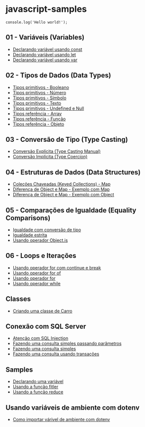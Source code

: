 # javascript-samples

<code>console.log('Hello world!');</code>

 ## 01 - Variáveis (Variables)

- [Declarando variável usando const](01%20-%20Vari%C3%A1veis%20(Variables)/Declarando%20vari%C3%A1vel%20usando%20const.js)
- [Declarando variável usando let](01%20-%20Vari%C3%A1veis%20(Variables)/Declarando%20vari%C3%A1vel%20usando%20let.js)
- [Declarando variável usando var](01%20-%20Vari%C3%A1veis%20(Variables)/Declarando%20vari%C3%A1vel%20usando%20var.js)
## 02 - Tipos de Dados (Data Types)

- [Tipos primitivos - Booleano](02%20-%20Tipos%20de%20Dados%20(Data%20Types)/Tipos%20primitivos%20-%20Booleano.js)
- [Tipos primitivos - Número](02%20-%20Tipos%20de%20Dados%20(Data%20Types)/Tipos%20primitivos%20-%20N%C3%BAmero.js)
- [Tipos primitivos - Símbolo](02%20-%20Tipos%20de%20Dados%20(Data%20Types)/Tipos%20primitivos%20-%20S%C3%ADmbolo.js)
- [Tipos primitivos - Texto](02%20-%20Tipos%20de%20Dados%20(Data%20Types)/Tipos%20primitivos%20-%20Texto.js)
- [Tipos primitivos - Undefined e Null](02%20-%20Tipos%20de%20Dados%20(Data%20Types)/Tipos%20primitivos%20-%20Undefined%20e%20Null.js)
- [Tipos referência - Array](02%20-%20Tipos%20de%20Dados%20(Data%20Types)/Tipos%20refer%C3%AAncia%20-%20Array.js)
- [Tipos referência - Função](02%20-%20Tipos%20de%20Dados%20(Data%20Types)/Tipos%20refer%C3%AAncia%20-%20Fun%C3%A7%C3%A3o.js)
- [Tipos referência - Objeto](02%20-%20Tipos%20de%20Dados%20(Data%20Types)/Tipos%20refer%C3%AAncia%20-%20Objeto.js)
## 03 - Conversão de Tipo (Type Casting)

- [Conversão Explícita (Type Casting Manual)](03%20-%20Convers%C3%A3o%20de%20Tipo%20(Type%20Casting)/Convers%C3%A3o%20Expl%C3%ADcita%20(Type%20Casting%20Manual).js)
- [Conversão Implícita (Type Coercion)](03%20-%20Convers%C3%A3o%20de%20Tipo%20(Type%20Casting)/Convers%C3%A3o%20Impl%C3%ADcita%20(Type%20Coercion).js)
## 04 - Estruturas de Dados (Data Structures)

- [Coleções Chaveadas (Keyed Collections) - Map](04%20-%20Estruturas%20de%20Dados%20(Data%20Structures)/Cole%C3%A7%C3%B5es%20Chaveadas%20(Keyed%20Collections)%20-%20Map.js)
- [Diferença de Object e Map - Exemplo com Map](04%20-%20Estruturas%20de%20Dados%20(Data%20Structures)/Diferen%C3%A7a%20de%20Object%20e%20Map%20-%20Exemplo%20com%20Map.js)
- [Diferença de Object e Map - Exemplo com Object](04%20-%20Estruturas%20de%20Dados%20(Data%20Structures)/Diferen%C3%A7a%20de%20Object%20e%20Map%20-%20Exemplo%20com%20Object.js)
## 05 - Comparações de Igualdade (Equality Comparisons)

- [Igualdade com conversão de tipo](05%20-%20Compara%C3%A7%C3%B5es%20de%20Igualdade%20(Equality%20Comparisons)/Igualdade%20com%20convers%C3%A3o%20de%20tipo.js)
- [Igualdade estrita](05%20-%20Compara%C3%A7%C3%B5es%20de%20Igualdade%20(Equality%20Comparisons)/Igualdade%20estrita.js)
- [Usando operador Object.is](05%20-%20Compara%C3%A7%C3%B5es%20de%20Igualdade%20(Equality%20Comparisons)/Usando%20operador%20Object.is.js)
## 06 - Loops e Iterações

- [Usando operador for com continue e break](06%20-%20Loops%20e%20Itera%C3%A7%C3%B5es/Usando%20operador%20for%20com%20continue%20e%20break.js)
- [Usando operador for of](06%20-%20Loops%20e%20Itera%C3%A7%C3%B5es/Usando%20operador%20for%20of.js)
- [Usando operador for](06%20-%20Loops%20e%20Itera%C3%A7%C3%B5es/Usando%20operador%20for.js)
- [Usando operador while](06%20-%20Loops%20e%20Itera%C3%A7%C3%B5es/Usando%20operador%20while.js)
## Classes

- [Criando uma classe de Carro](Classes/Criando%20uma%20classe%20de%20Carro.js)
## Conexão com SQL Server

- [Atenção com SQL Injection](Conex%C3%A3o%20com%20SQL%20Server/Aten%C3%A7%C3%A3o%20com%20SQL%20Injection.js)
- [Fazendo uma consulta simples passando parâmetros](Conex%C3%A3o%20com%20SQL%20Server/Fazendo%20uma%20consulta%20simples%20passando%20par%C3%A2metros.js)
- [Fazendo uma consulta simples](Conex%C3%A3o%20com%20SQL%20Server/Fazendo%20uma%20consulta%20simples.js)
- [Fazendo uma consulta usando transações](Conex%C3%A3o%20com%20SQL%20Server/Fazendo%20uma%20consulta%20usando%20transa%C3%A7%C3%B5es.js)
## Samples

- [Declarando uma variável](Samples/Declarando%20uma%20vari%C3%A1vel.js)
- [Usando a função fitler](Samples/Usando%20a%20fun%C3%A7%C3%A3o%20fitler.js)
- [Usando a função reduce](Samples/Usando%20a%20fun%C3%A7%C3%A3o%20reduce.js)
## Usando variáveis de ambiente com dotenv

- [Como importar várivel de ambiente com dotenv](Usando%20vari%C3%A1veis%20de%20ambiente%20com%20dotenv/Como%20importar%20v%C3%A1rivel%20de%20ambiente%20com%20dotenv.js)
